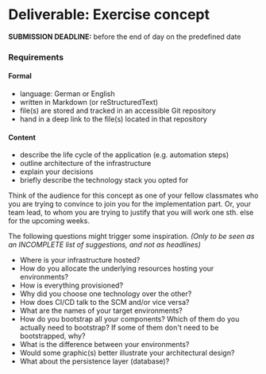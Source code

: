 Deliverable: Exercise concept
=============================


__SUBMISSION DEADLINE:__ before the end of day on the predefined date


### Requirements

#### Formal

* language: German or English
* written in Markdown (or reStructuredText)
* file(s) are stored and tracked in an accessible Git repository
* hand in a deep link to the file(s) located in that repository


#### Content

* describe the life cycle of the application (e.g. automation steps)
* outline architecture of the infrastructure
* explain your decisions
* briefly describe the technology stack you opted for

Think of the audience for this concept as one of your fellow classmates who you are trying to convince to join you for
the implementation part. Or, your team lead, to whom you are trying to justify that you will work one sth. else for the
upcoming weeks. 

The following questions might trigger some inspiration. *(Only to be seen as an INCOMPLETE list of suggestions, and not
as headlines)*

* Where is your infrastructure hosted?
* How do you allocate the underlying resources hosting your environments?
* How is everything provisioned?
* Why did you choose one technology over the other?
* How does CI/CD talk to the SCM and/or vice versa?
* What are the names of your target environments?
* How do you bootstrap all your components? Which of them do you actually need to bootstrap?
  If some of them don't need to be bootstrapped, why?
* What is the difference between your environments?
* Would some graphic(s) better illustrate your architectural design?
* What about the persistence layer (database)?
